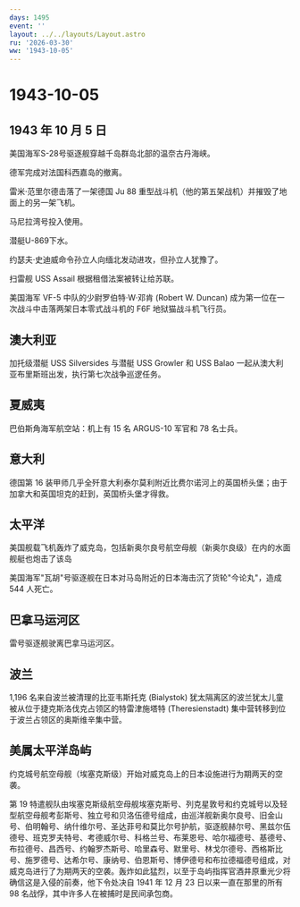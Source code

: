 ```yaml
---
days: 1495
event: ''
layout: ../../layouts/Layout.astro
ru: '2026-03-30'
ww: '1943-10-05'
---
```


# 1943-10-05

## 1943 年 10 月 5 日

美国海军S-28号驱逐舰穿越千岛群岛北部的温奈古丹海峡。

德军完成对法国科西嘉岛的撤离。

雷米·范里尔德击落了一架德国 Ju 88
重型战斗机（他的第五架战机）并摧毁了地面上的另一架飞机。

马尼拉湾号投入使用。

潜艇U-869下水。

约瑟夫·史迪威命令孙立人向缅北发动进攻，但孙立人犹豫了。

扫雷舰 USS Assail 根据租借法案被转让给苏联。

美国海军 VF-5 中队的少尉罗伯特·W·邓肯 (Robert W. Duncan)
成为第一位在一次战斗中击落两架日本零式战斗机的 F6F 地狱猫战斗机飞行员。

## 澳大利亚

加托级潜艇 USS Silversides 与潜艇 USS Growler 和 USS Balao
一起从澳大利亚布里斯班出发，执行第七次战争巡逻任务。

## 夏威夷

巴伯斯角海军航空站：机上有 15 名 ARGUS-10 军官和 78 名士兵。

## 意大利

德国第 16
装甲师几乎全歼意大利泰尔莫利附近比费尔诺河上的英国桥头堡；由于加拿大和英国坦克的赶到，英国桥头堡才得救。

## 太平洋

美国舰载飞机轰炸了威克岛，包括新奥尔良号航空母舰（新奥尔良级）在内的水面舰艇也炮击了该岛

美国海军"瓦胡"号驱逐舰在日本对马岛附近的日本海击沉了货轮"今论丸"，造成
544 人死亡。

## 巴拿马运河区

雷号驱逐舰驶离巴拿马运河区。

## 波兰

1,196 名来自波兰被清理的比亚韦斯托克 (Bialystok)
犹太隔离区的波兰犹太儿童被从位于捷克斯洛伐克占领区的特雷津施塔特
(Theresienstadt) 集中营转移到位于波兰占领区的奥斯维辛集中营。

## 美属太平洋岛屿

约克城号航空母舰（埃塞克斯级）开始对威克岛上的日本设施进行为期两天的空袭。

第 19
特遣舰队由埃塞克斯级航空母舰埃塞克斯号、列克星敦号和约克城号以及轻型航空母舰考彭斯号、独立号和贝洛伍德号组成，由巡洋舰新奥尔良号、旧金山号、伯明翰号、纳什维尔号、圣达菲号和莫比尔号护航，驱逐舰赫尔号、黑兹尔伍德号、班克罗夫特号、考德威尔号、科格兰号、布莱恩号、哈尔福德号、基德号、布拉德号、昌西号、约翰罗杰斯号、哈里森号、默里号、林戈尔德号、西格斯比号、施罗德号、达希尔号、康纳号、伯恩斯号、博伊德号和布拉德福德号组成，对威克岛进行了为期两天的空袭。轰炸如此猛烈，以至于岛屿指挥官酒井原重光少将确信这是入侵的前奏，他下令处决自
1941 年 12 月 23 日以来一直在那里的所有 98
名战俘，其中许多人在被捕时是民间承包商。